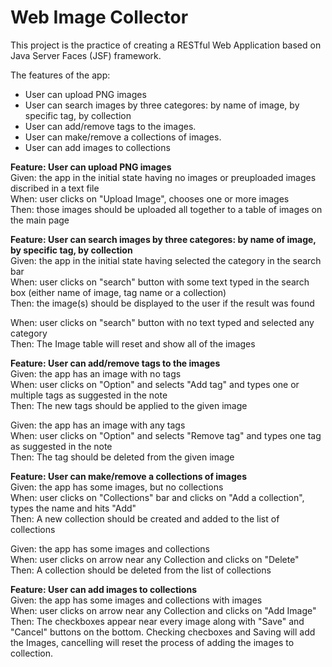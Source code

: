 # Web Image Collector

This project is the practice of creating a RESTful Web Application based on Java Server Faces (JSF) framework. 

The features of the app:
- User can upload PNG images
- User can search images by three categores: by name of image, by specific tag, by collection
- User can add/remove tags to the images.
- User can make/remove a collections of images.
- User can add images to collections

**Feature: User can upload PNG images**   
Given: the app in the initial state having no images or preuploaded images discribed in a text file   
When: user clicks on "Upload Image", chooses one or more images   
Then: those images should be uploaded all together to a table of images on the main page   

**Feature: User can search images by three categores: by name of image, by specific tag, by collection**   
Given: the app in the initial state having selected the category in the search bar  
When: user clicks on "search" button with some text typed in the search box (either name of image, tag name or a collection)  
Then: the image(s) should be displayed to the user if the result was found  

When: user clicks on "search" button with no text typed and selected any category  
Then: The Image table will reset and show all of the images  

**Feature: User can add/remove tags to the images**  
Given: the app has an image with no tags   
When: user clicks on "Option" and selects "Add tag" and types one or multiple tags as suggested in the note   
Then: The new tags should be applied to the given image   

Given: the app has an image with any tags   
When: user clicks on "Option" and selects "Remove tag" and types one tag as suggested in the note   
Then: The tag should be deleted from the given image   

**Feature: User can make/remove a collections of images**   
Given: the app has some images, but no collections   
When: user clicks on "Collections" bar and clicks on "Add a collection", types the name and hits "Add"   
Then: A new collection should be created and added to the list of collections   

Given: the app has some images and collections   
When: user clicks on arrow near any Collection and clicks on "Delete"   
Then: A collection should be deleted from the list of collections   

**Feature: User can add images to collections**  
Given: the app has some images and collections with images   
When: user clicks on arrow near any Collection and clicks on "Add Image"   
Then: The checkboxes appear near every image along with "Save" and "Cancel" buttons on the bottom. Checking checboxes and Saving will add the Images, cancelling will reset the process of adding the images to collection.   

